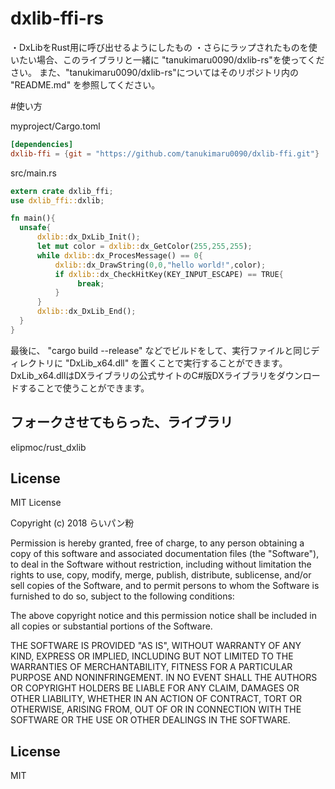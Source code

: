 # dxlib-ffi-rs
・DxLibをRust用に呼び出せるようにしたもの
・さらにラップされたものを使いたい場合、このライブラリと一緒に "tanukimaru0090/dxlib-rs"を使ってください。
 また、"tanukimaru0090/dxlib-rs"についてはそのリポジトリ内の "README.md" を参照してください。

#使い方

myproject/Cargo.toml
```toml
[dependencies]
dxlib-ffi = {git = "https://github.com/tanukimaru0090/dxlib-ffi.git"}
```

src/main.rs
```Rust
extern crate dxlib_ffi;
use dxlib_ffi::dxlib;

fn main(){
  unsafe{
      dxlib::dx_DxLib_Init();
      let mut color = dxlib::dx_GetColor(255,255,255);
      while dxlib::dx_ProcesMessage() == 0{
          dxlib::dx_DrawString(0,0,"hello world!",color);
          if dxlib::dx_CheckHitKey(KEY_INPUT_ESCAPE) == TRUE{
               break;
          }
      }
      dxlib::dx_DxLib_End();
  }
}
```

最後に、 "cargo build --release" などでビルドをして、実行ファイルと同じディレクトリに "DxLib_x64.dll" を置くことで実行することができます。
DxLib_x64.dllはDXライブラリの公式サイトのC#版DXライブラリをダウンロードすることで使うことができます。

## フォークさせてもらった、ライブラリ
elipmoc/rust_dxlib
## License
MIT License

Copyright (c) 2018 らいパン粉

Permission is hereby granted, free of charge, to any person obtaining a copy
of this software and associated documentation files (the "Software"), to deal
in the Software without restriction, including without limitation the rights
to use, copy, modify, merge, publish, distribute, sublicense, and/or sell
copies of the Software, and to permit persons to whom the Software is
furnished to do so, subject to the following conditions:

The above copyright notice and this permission notice shall be included in all
copies or substantial portions of the Software.

THE SOFTWARE IS PROVIDED "AS IS", WITHOUT WARRANTY OF ANY KIND, EXPRESS OR
IMPLIED, INCLUDING BUT NOT LIMITED TO THE WARRANTIES OF MERCHANTABILITY,
FITNESS FOR A PARTICULAR PURPOSE AND NONINFRINGEMENT. IN NO EVENT SHALL THE
AUTHORS OR COPYRIGHT HOLDERS BE LIABLE FOR ANY CLAIM, DAMAGES OR OTHER
LIABILITY, WHETHER IN AN ACTION OF CONTRACT, TORT OR OTHERWISE, ARISING FROM,
OUT OF OR IN CONNECTION WITH THE SOFTWARE OR THE USE OR OTHER DEALINGS IN THE
SOFTWARE.


## License
MIT
